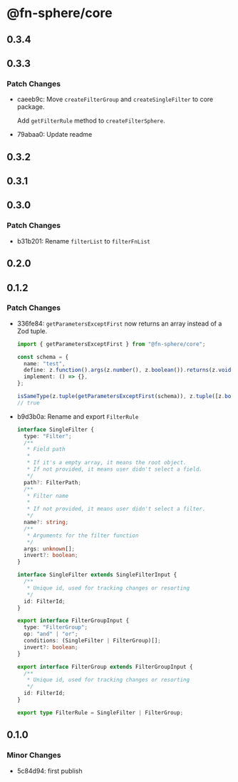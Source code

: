 # @fn-sphere/core

## 0.3.4

## 0.3.3

### Patch Changes

- caeeb9c: Move `createFilterGroup` and `createSingleFilter` to core package.

  Add `getFilterRule` method to `createFilterSphere`.

- 79abaa0: Update readme

## 0.3.2

## 0.3.1

## 0.3.0

### Patch Changes

- b31b201: Rename `filterList` to `filterFnList`

## 0.2.0

## 0.1.2

### Patch Changes

- 336fe84: `getParametersExceptFirst` now returns an array instead of a Zod tuple.

  ```ts
  import { getParametersExceptFirst } from "@fn-sphere/core";

  const schema = {
    name: "test",
    define: z.function().args(z.number(), z.boolean()).returns(z.void()),
    implement: () => {},
  };

  isSameType(z.tuple(getParametersExceptFirst(schema)), z.tuple([z.boolean()]));
  // true
  ```

- b9d3b0a: Rename and export `FilterRule`

  ```ts
  interface SingleFilter {
    type: "Filter";
    /**
     * Field path
     *
     * If it's a empty array, it means the root object.
     * If not provided, it means user didn't select a field.
     */
    path?: FilterPath;
    /**
     * Filter name
     *
     * If not provided, it means user didn't select a filter.
     */
    name?: string;
    /**
     * Arguments for the filter function
     */
    args: unknown[];
    invert?: boolean;
  }

  interface SingleFilter extends SingleFilterInput {
    /**
     * Unique id, used for tracking changes or resorting
     */
    id: FilterId;
  }

  export interface FilterGroupInput {
    type: "FilterGroup";
    op: "and" | "or";
    conditions: (SingleFilter | FilterGroup)[];
    invert?: boolean;
  }

  export interface FilterGroup extends FilterGroupInput {
    /**
     * Unique id, used for tracking changes or resorting
     */
    id: FilterId;
  }

  export type FilterRule = SingleFilter | FilterGroup;
  ```

## 0.1.0

### Minor Changes

- 5c84d94: first publish
